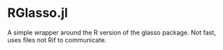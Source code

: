 # RGlasso.jl
A simple wrapper around the R version of the glasso package. Not fast, uses files not Rif to communicate.
